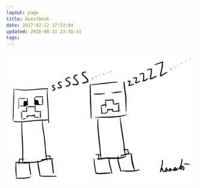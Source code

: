 ```yaml
---
layout: page
title: Guestbook
date: 2017-02-12 17:53:04
updated: 2018-08-31 23:38:41
tags:
---
```


![](/uploads/2017/02/20170212001.png)
